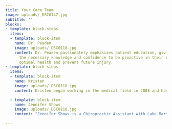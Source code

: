 ```yaml
---
title: Your Care Team
image: uploads/_DSC0147.jpg
subtitle: ''
blocks:
- template: block-steps
  items:
  - template: block-item
    name: Dr. Peaden
    image: uploads/_DSC0118.jpg
    content: Dr. Peaden passionately emphasizes patient education, giving his patients
      the necessary knowledge and confidence to be proactive in their recovery to
      optimal health and prevent future injury.
- template: block-steps
  items:
  - template: block-item
    name: Kristen
    image: uploads/_DSC0118.jpg
    content: Kristen began working in the medical field in 2008 and has worked in OB-GYN, Cardiology, and Family Practice. Kristen grew up in Eclectic, AL, and attended Elmore County High School. She enjoys the interaction with patients and helping others. Kristen and her family have personally been enjoying the benefits of regular chiropractic care. She is excited each day to work with such amazing people. In her off time, she enjoys spending quality time with her two boys Trent, and Gabe. She enjoys shopping, wandering around antique stores, watching football (ROLL TIDE!), cooking, and being in the sun.

  - template: block-item
    name: Jennifer Shows
    image: uploads/_DSC0118.jpg
    content: "Jennifer Shows is a Chiropractic Assistant with Lake Martin Chiropractic Health Center. She lives in her hometown of Eclectic with her husband Chris Shows. She graduated from Elmore County High School in 2007. In her free time, Jennifer loves being with her family and friends, especially her two nieces. She loves being adventurous, taking trips to the beach, traveling, and spending her summers on Lake Martin. A fun fact about Jennifer is that she loves anything with a pineapple print on it. She was welcomed in the Lake Martin Chiropractic Health family in October of 2017 and truly loves her work family and patients. “My favorite part about chiropractic care, aside from the great benefits, is helping our patients feel their best."

---
```


